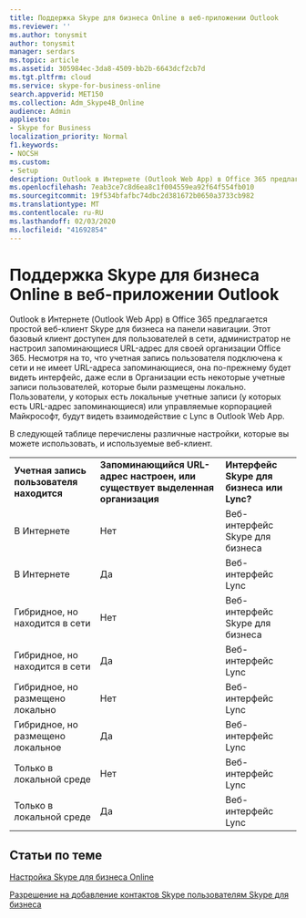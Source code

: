 ```yaml
---
title: Поддержка Skype для бизнеса Online в веб-приложении Outlook
ms.reviewer: ''
ms.author: tonysmit
author: tonysmit
manager: serdars
ms.topic: article
ms.assetid: 305984ec-3da8-4509-bb2b-6643dcf2cb7d
ms.tgt.pltfrm: cloud
ms.service: skype-for-business-online
search.appverid: MET150
ms.collection: Adm_Skype4B_Online
audience: Admin
appliesto:
- Skype for Business
localization_priority: Normal
f1.keywords:
- NOCSH
ms.custom:
- Setup
description: Outlook в Интернете (Outlook Web App) в Office 365 предлагается простой веб-клиент Skype для бизнеса на панели навигации. Этот базовый клиент доступен для пользователей в сети, администратор не настроил запоминающиеся URL-адрес для своей организации Office 365. Несмотря на то, что учетная запись пользователя подключена к сети и не имеет URL-адреса запоминающиеся, она по-прежнему будет видеть интерфейс, даже если в Организации есть некоторые учетные записи пользователей, которые были размещены локально. Пользователи, у которых есть локальные учетные записи (у которых есть URL-адрес запоминающиеся) или управляемые корпорацией Майкрософт, будут видеть взаимодействие с Lync в Outlook Web App.
ms.openlocfilehash: 7eab3ce7c8d6ea8c1f004559ea92f64f554fb010
ms.sourcegitcommit: 19f534bfafbc74dbc2d381672b0650a3733cb982
ms.translationtype: MT
ms.contentlocale: ru-RU
ms.lasthandoff: 02/03/2020
ms.locfileid: "41692854"
---
```

# <a name="skype-for-business-online-support-in-outlook-on-the-web"></a>Поддержка Skype для бизнеса Online в веб-приложении Outlook

Outlook в Интернете (Outlook Web App) в Office 365 предлагается простой веб-клиент Skype для бизнеса на панели навигации. Этот базовый клиент доступен для пользователей в сети, администратор не настроил запоминающиеся URL-адрес для своей организации Office 365. Несмотря на то, что учетная запись пользователя подключена к сети и не имеет URL-адреса запоминающиеся, она по-прежнему будет видеть интерфейс, даже если в Организации есть некоторые учетные записи пользователей, которые были размещены локально. Пользователи, у которых есть локальные учетные записи (у которых есть URL-адрес запоминающиеся) или управляемые корпорацией Майкрософт, будут видеть взаимодействие с Lync в Outlook Web App.
  
В следующей таблице перечислены различные настройки, которые вы можете использовать, и используемые веб-клиент.
  
||||
|:-----|:-----|:-----|
|**Учетная запись пользователя находится** <br/> |**Запоминающийся URL-адрес настроен, или существует выделенная организация** <br/> |**Интерфейс Skype для бизнеса или Lync?** <br/> |
|В Интернете  <br/> |Нет  <br/> |Веб-интерфейс Skype для бизнеса  <br/> |
|В Интернете  <br/> |Да  <br/> |Веб-интерфейс Lync  <br/> |
|Гибридное, но находится в сети  <br/> |Нет  <br/> |Веб-интерфейс Skype для бизнеса  <br/> |
|Гибридное, но находится в сети  <br/> |Да  <br/> |Веб-интерфейс Lync  <br/> |
|Гибридное, но размещено локально  <br/> |Нет  <br/> |Веб-интерфейс Lync  <br/> |
|Гибридное, но размещено локальное  <br/> |Да  <br/> |Веб-интерфейс Lync  <br/> |
|Только в локальной среде  <br/> |Нет  <br/> |Веб-интерфейс Lync  <br/> |
|Только в локальной среде  <br/> |Да  <br/> |Веб-интерфейс Lync  <br/> |
   

## <a name="related-topics"></a>Статьи по теме
[Настройка Skype для бизнеса Online](set-up-skype-for-business-online.md)

[Разрешение на добавление контактов Skype пользователям Skype для бизнеса](let-skype-for-business-users-add-skype-contacts.md)

  
 
